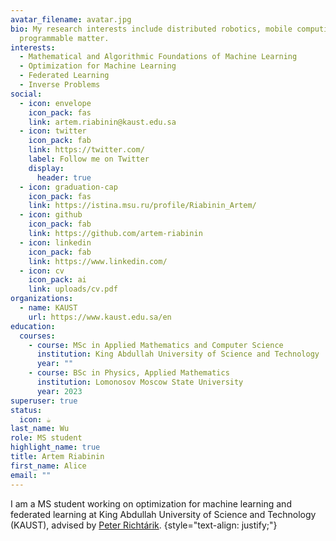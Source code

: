 ```yaml
---
avatar_filename: avatar.jpg
bio: My research interests include distributed robotics, mobile computing and
  programmable matter.
interests:
  - Mathematical and Algorithmic Foundations of Machine Learning
  - Optimization for Machine Learning
  - Federated Learning
  - Inverse Problems
social:
  - icon: envelope
    icon_pack: fas
    link: artem.riabinin@kaust.edu.sa
  - icon: twitter
    icon_pack: fab
    link: https://twitter.com/
    label: Follow me on Twitter
    display:
      header: true
  - icon: graduation-cap
    icon_pack: fas
    link: https://istina.msu.ru/profile/Riabinin_Artem/
  - icon: github
    icon_pack: fab
    link: https://github.com/artem-riabinin
  - icon: linkedin
    icon_pack: fab
    link: https://www.linkedin.com/
  - icon: cv
    icon_pack: ai
    link: uploads/cv.pdf
organizations:
  - name: KAUST
    url: https://www.kaust.edu.sa/en
education:
  courses:
    - course: MSc in Applied Mathematics and Computer Science
      institution: King Abdullah University of Science and Technology
      year: ""
    - course: BSc in Physics, Applied Mathematics
      institution: Lomonosov Moscow State University
      year: 2023
superuser: true
status:
  icon: ☕️
last_name: Wu
role: MS student
highlight_name: true
title: Artem Riabinin
first_name: Alice
email: ""
---
```

I am a MS student working on optimization for machine learning and federated learning at King Abdullah University of Science and Technology (KAUST), advised by [Peter Richtárik](https://richtarik.org/).
{style="text-align: justify;"}